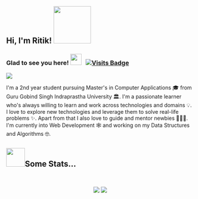 <h2> Hi, I'm Ritik! <img src="https://media.giphy.com/media/bcKmIWkUMCjVm/giphy.gif" width="100"></h2>
 
 ### Glad to see you here! <img src="https://media.giphy.com/media/WUlplcMpOCEmTGBtBW/giphy.gif" width="30"> &nbsp; [![Visits Badge](https://badges.pufler.dev/visits/ritik307/ritik307)](https://badges.pufler.dev)
 
 ![](https://github.com/ritik307/ritik307/blob/main/images/header_.png)
 
 I'm a 2nd year student pursuing Master's in Computer Applications 🎓 from Guru Gobind Singh Indraprastha University 🏛. I'm a passionate learner who's always willing to learn and work across technologies and domains 💡. I love to explore new technologies and leverage them to solve real-life problems ✨. Apart from that I also love to guide and mentor newbies 👨🏻‍💻. I'm currently into Web Development 🕸️ and working on my Data Structures and Algorithms 🤓.
 
 <h2><img src="https://media.giphy.com/media/VgCDAzcKvsR6OM0uWg/giphy.gif" width="50">Some Stats...</h2>
<br>
<p align = "center">
  <img src = "https://github-readme-stats.vercel.app/api?username=ritik307&show_icons=true&theme=radical&line_height=27">
  <img src = "https://github-readme-stats.vercel.app/api/top-langs/?username=ritik307&hide=css,java,html&theme=radical">
</p>

